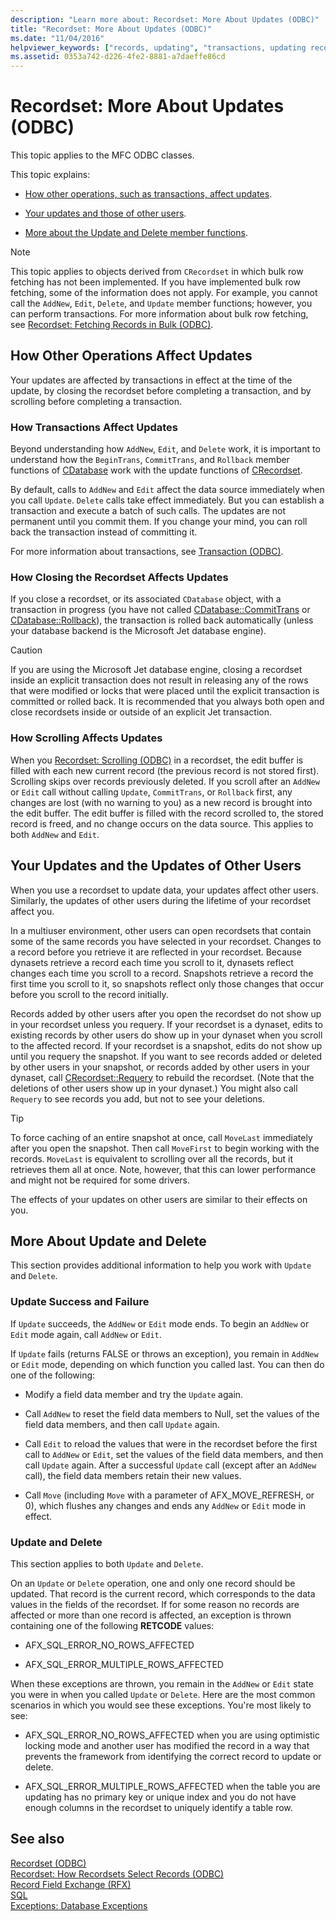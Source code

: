 ```yaml
---
description: "Learn more about: Recordset: More About Updates (ODBC)"
title: "Recordset: More About Updates (ODBC)"
ms.date: "11/04/2016"
helpviewer_keywords: ["records, updating", "transactions, updating recordsets", "ODBC recordsets, updating", "multiuser environments, updates to recordsets", "scrolling, updates to recordsets", "updating recordsets", "recordsets, updating"]
ms.assetid: 0353a742-d226-4fe2-8881-a7daeffe86cd
---
```

# Recordset: More About Updates (ODBC)

This topic applies to the MFC ODBC classes.

This topic explains:

- [How other operations, such as transactions, affect updates](#_core_how_transactions_affect_updates).

- [Your updates and those of other users](#_core_your_updates_and_the_updates_of_other_users).

- [More about the Update and Delete member functions](#_core_more_about_update_and_delete).

> [!NOTE]
> This topic applies to objects derived from `CRecordset` in which bulk row fetching has not been implemented. If you have implemented bulk row fetching, some of the information does not apply. For example, you cannot call the `AddNew`, `Edit`, `Delete`, and `Update` member functions; however, you can perform transactions. For more information about bulk row fetching, see [Recordset: Fetching Records in Bulk (ODBC)](../../data/odbc/recordset-fetching-records-in-bulk-odbc.md).

## <a name="_core_how_other_operations_affect_updates"></a> How Other Operations Affect Updates

Your updates are affected by transactions in effect at the time of the update, by closing the recordset before completing a transaction, and by scrolling before completing a transaction.

### <a name="_core_how_transactions_affect_updates"></a> How Transactions Affect Updates

Beyond understanding how `AddNew`, `Edit`, and `Delete` work, it is important to understand how the `BeginTrans`, `CommitTrans`, and `Rollback` member functions of [CDatabase](../../mfc/reference/cdatabase-class.md) work with the update functions of [CRecordset](../../mfc/reference/crecordset-class.md).

By default, calls to `AddNew` and `Edit` affect the data source immediately when you call `Update`. `Delete` calls take effect immediately. But you can establish a transaction and execute a batch of such calls. The updates are not permanent until you commit them. If you change your mind, you can roll back the transaction instead of committing it.

For more information about transactions, see [Transaction (ODBC)](../../data/odbc/transaction-odbc.md).

### <a name="_core_how_closing_the_recordset_affects_updates"></a> How Closing the Recordset Affects Updates

If you close a recordset, or its associated `CDatabase` object, with a transaction in progress (you have not called [CDatabase::CommitTrans](../../mfc/reference/cdatabase-class.md#committrans) or [CDatabase::Rollback](../../mfc/reference/cdatabase-class.md#rollback)), the transaction is rolled back automatically (unless your database backend is the Microsoft Jet database engine).

> [!CAUTION]
> If you are using the Microsoft Jet database engine, closing a recordset inside an explicit transaction does not result in releasing any of the rows that were modified or locks that were placed until the explicit transaction is committed or rolled back. It is recommended that you always both open and close recordsets inside or outside of an explicit Jet transaction.

### <a name="_core_how_scrolling_affects_updates"></a> How Scrolling Affects Updates

When you [Recordset: Scrolling (ODBC)](../../data/odbc/recordset-scrolling-odbc.md) in a recordset, the edit buffer is filled with each new current record (the previous record is not stored first). Scrolling skips over records previously deleted. If you scroll after an `AddNew` or `Edit` call without calling `Update`, `CommitTrans`, or `Rollback` first, any changes are lost (with no warning to you) as a new record is brought into the edit buffer. The edit buffer is filled with the record scrolled to, the stored record is freed, and no change occurs on the data source. This applies to both `AddNew` and `Edit`.

## <a name="_core_your_updates_and_the_updates_of_other_users"></a> Your Updates and the Updates of Other Users

When you use a recordset to update data, your updates affect other users. Similarly, the updates of other users during the lifetime of your recordset affect you.

In a multiuser environment, other users can open recordsets that contain some of the same records you have selected in your recordset. Changes to a record before you retrieve it are reflected in your recordset. Because dynasets retrieve a record each time you scroll to it, dynasets reflect changes each time you scroll to a record. Snapshots retrieve a record the first time you scroll to it, so snapshots reflect only those changes that occur before you scroll to the record initially.

Records added by other users after you open the recordset do not show up in your recordset unless you requery. If your recordset is a dynaset, edits to existing records by other users do show up in your dynaset when you scroll to the affected record. If your recordset is a snapshot, edits do not show up until you requery the snapshot. If you want to see records added or deleted by other users in your snapshot, or records added by other users in your dynaset, call [CRecordset::Requery](../../mfc/reference/crecordset-class.md#requery) to rebuild the recordset. (Note that the deletions of other users show up in your dynaset.) You might also call `Requery` to see records you add, but not to see your deletions.

> [!TIP]
> To force caching of an entire snapshot at once, call `MoveLast` immediately after you open the snapshot. Then call `MoveFirst` to begin working with the records. `MoveLast` is equivalent to scrolling over all the records, but it retrieves them all at once. Note, however, that this can lower performance and might not be required for some drivers.

The effects of your updates on other users are similar to their effects on you.

## <a name="_core_more_about_update_and_delete"></a> More About Update and Delete

This section provides additional information to help you work with `Update` and `Delete`.

### Update Success and Failure

If `Update` succeeds, the `AddNew` or `Edit` mode ends. To begin an `AddNew` or `Edit` mode again, call `AddNew` or `Edit`.

If `Update` fails (returns FALSE or throws an exception), you remain in `AddNew` or `Edit` mode, depending on which function you called last. You can then do one of the following:

- Modify a field data member and try the `Update` again.

- Call `AddNew` to reset the field data members to Null, set the values of the field data members, and then call `Update` again.

- Call `Edit` to reload the values that were in the recordset before the first call to `AddNew` or `Edit`, set the values of the field data members, and then call `Update` again. After a successful `Update` call (except after an `AddNew` call), the field data members retain their new values.

- Call `Move` (including `Move` with a parameter of AFX_MOVE_REFRESH, or 0), which flushes any changes and ends any `AddNew` or `Edit` mode in effect.

### Update and Delete

This section applies to both `Update` and `Delete`.

On an `Update` or `Delete` operation, one and only one record should be updated. That record is the current record, which corresponds to the data values in the fields of the recordset. If for some reason no records are affected or more than one record is affected, an exception is thrown containing one of the following **RETCODE** values:

- AFX_SQL_ERROR_NO_ROWS_AFFECTED

- AFX_SQL_ERROR_MULTIPLE_ROWS_AFFECTED

When these exceptions are thrown, you remain in the `AddNew` or `Edit` state you were in when you called `Update` or `Delete`. Here are the most common scenarios in which you would see these exceptions. You're most likely to see:

- AFX_SQL_ERROR_NO_ROWS_AFFECTED when you are using optimistic locking mode and another user has modified the record in a way that prevents the framework from identifying the correct record to update or delete.

- AFX_SQL_ERROR_MULTIPLE_ROWS_AFFECTED when the table you are updating has no primary key or unique index and you do not have enough columns in the recordset to uniquely identify a table row.

## See also

[Recordset (ODBC)](../../data/odbc/recordset-odbc.md)<br/>
[Recordset: How Recordsets Select Records (ODBC)](../../data/odbc/recordset-how-recordsets-select-records-odbc.md)<br/>
[Record Field Exchange (RFX)](../../data/odbc/record-field-exchange-rfx.md)<br/>
[SQL](../../data/odbc/sql.md)<br/>
[Exceptions: Database Exceptions](../../mfc/exceptions-database-exceptions.md)
